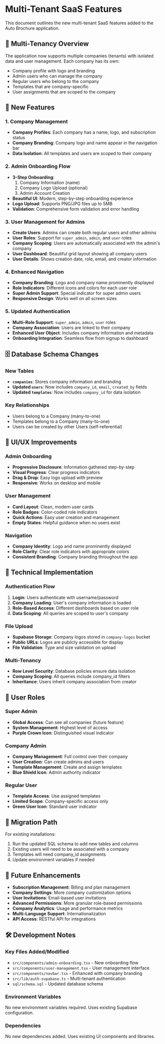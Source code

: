 # Multi-Tenant SaaS Features

This document outlines the new multi-tenant SaaS features added to the Auto Brochure application.

## 🏢 Multi-Tenancy Overview

The application now supports multiple companies (tenants) with isolated data and user management. Each company has its own:
- Company profile with logo and branding
- Admin users who can manage the company
- Regular users who belong to the company
- Templates that are company-specific
- User assignments that are scoped to the company

## 🚀 New Features

### 1. Company Management
- **Company Profiles**: Each company has a name, logo, and subscription status
- **Company Branding**: Company logo and name appear in the navigation bar
- **Data Isolation**: All templates and users are scoped to their company

### 2. Admin Onboarding Flow
- **3-Step Onboarding**: 
  1. Company Information (name)
  2. Company Logo Upload (optional)
  3. Admin Account Creation
- **Beautiful UI**: Modern, step-by-step onboarding experience
- **Logo Upload**: Supports PNG/JPG files up to 5MB
- **Validation**: Comprehensive form validation and error handling

### 3. User Management for Admins
- **Create Users**: Admins can create both regular users and other admins
- **User Roles**: Support for `super_admin`, `admin`, and `user` roles
- **Company Scoping**: Users are automatically associated with the admin's company
- **User Dashboard**: Beautiful grid layout showing all company users
- **User Details**: Shows creation date, role, email, and creator information

### 4. Enhanced Navigation
- **Company Branding**: Logo and company name prominently displayed
- **Role Indicators**: Different icons and colors for each user role
- **Super Admin Support**: Special indicator for super admin users
- **Responsive Design**: Works well on all screen sizes

### 5. Updated Authentication
- **Multi-Role Support**: `super_admin`, `admin`, `user` roles
- **Company Association**: Users are linked to their company
- **Enhanced User Object**: Includes company information and metadata
- **Onboarding Integration**: Seamless flow from signup to dashboard

## 🗄️ Database Schema Changes

### New Tables
- **`companies`**: Stores company information and branding
- **Updated `users`**: Now includes `company_id`, `email`, `created_by` fields
- **Updated `templates`**: Now includes `company_id` for data isolation

### Key Relationships
- Users belong to a Company (many-to-one)
- Templates belong to a Company (many-to-one)
- Users can be created by other Users (self-referential)

## 🎨 UI/UX Improvements

### Admin Onboarding
- **Progressive Disclosure**: Information gathered step-by-step
- **Visual Progress**: Clear progress indicators
- **Drag & Drop**: Easy logo upload with preview
- **Responsive**: Works on desktop and mobile

### User Management
- **Card Layout**: Clean, modern user cards
- **Role Badges**: Color-coded role indicators
- **Quick Actions**: Easy user creation and management
- **Empty States**: Helpful guidance when no users exist

### Navigation
- **Company Identity**: Logo and name prominently displayed
- **Role Clarity**: Clear role indicators with appropriate colors
- **Consistent Branding**: Company branding throughout the app

## 🔧 Technical Implementation

### Authentication Flow
1. **Login**: Users authenticate with username/password
2. **Company Loading**: User's company information is loaded
3. **Role-Based Access**: Different dashboards based on user role
4. **Data Scoping**: All queries are scoped to user's company

### File Upload
- **Supabase Storage**: Company logos stored in `company-logos` bucket
- **Public URLs**: Logos are publicly accessible for display
- **File Validation**: Type and size validation on upload

### Multi-Tenancy
- **Row Level Security**: Database policies ensure data isolation
- **Company Scoping**: All queries include company_id filters
- **Inheritance**: Users inherit company association from creator

## 🚦 User Roles

### Super Admin
- **Global Access**: Can see all companies (future feature)
- **System Management**: Highest level of access
- **Purple Crown Icon**: Distinguished visual indicator

### Company Admin
- **Company Management**: Full control over their company
- **User Creation**: Can create admins and users
- **Template Management**: Create and assign templates
- **Blue Shield Icon**: Admin authority indicator

### Regular User
- **Template Access**: Use assigned templates
- **Limited Scope**: Company-specific access only
- **Green User Icon**: Standard user indicator

## 🔄 Migration Path

For existing installations:
1. Run the updated SQL schema to add new tables and columns
2. Existing users will need to be associated with a company
3. Templates will need company_id assignments
4. Update environment variables if needed

## 🎯 Future Enhancements

- **Subscription Management**: Billing and plan management
- **Company Settings**: More company customization options
- **User Invitations**: Email-based user invitations
- **Advanced Permissions**: More granular role-based permissions
- **Company Analytics**: Usage and performance metrics
- **Multi-Language Support**: Internationalization
- **API Access**: RESTful API for integrations

## 🛠️ Development Notes

### Key Files Added/Modified
- `src/components/admin-onboarding.tsx` - New onboarding flow
- `src/components/user-management.tsx` - User management interface
- `src/components/navbar.tsx` - Enhanced with company branding
- `src/lib/auth-supabase.ts` - Multi-tenant authentication
- `sql/schema.sql` - Updated database schema

### Environment Variables
No new environment variables required. Uses existing Supabase configuration.

### Dependencies
No new dependencies added. Uses existing UI components and libraries.
